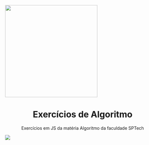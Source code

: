 <img src="https://miro.medium.com/max/1100/0*fcnL6h72kX6skH7H.jpeg" height="300px" >
<h1 align="center">Exercícios de Algoritmo</h1> 
<p align="center">Exercícios em JS da matéria Algoritmo da faculdade SPTech</p>
<div>
<img src="https://img.shields.io/badge/Made%20with-JavaScript-1f425f.svg">
</div>
